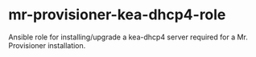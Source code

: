 # mr-provisioner-kea-dhcp4-role
Ansible role for installing/upgrade a kea-dhcp4 server required for a Mr. Provisioner installation.

